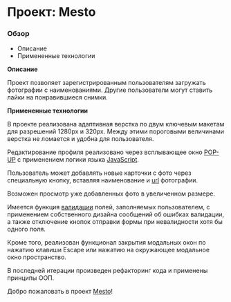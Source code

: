 # Проект: Mesto

### Обзор

* Описание
* Примененные технологии

**Описание**

Проект позволяет зарегистрированным пользователям загружать фотографии с наименованиями. Другие пользователи могут ставить лайки на понравившиеся снимки.

**Примененные технологии**

В проекте реализована адаптивная верстка по двум ключевым макетам для разрешений 1280px и 320px. Между этими пороговыми величинами верстка не ломается и удобна для пользователя.

Редактирование профиля реализовано через всплывающее окно [POP-UP](https://ru.wikipedia.org/wiki/%D0%92%D1%81%D0%BF%D0%BB%D1%8B%D0%B2%D0%B0%D1%8E%D1%89%D0%B5%D0%B5_%D0%BE%D0%BA%D0%BD%D0%BE) с применением логики языка [JavaScript](https://ru.wikipedia.org/wiki/JavaScript).

Пользователь может добавлять новые карточки с фото через специальную кнопку, вставляя наименование и [url](https://ru.wikipedia.org/wiki/URL) фотографии.

Возможен просмотр уже добавленных фото в увеличенном размере.

Имеется функция [валидации](https://developer.mozilla.org/ru/docs/Learn/Forms/Form_validation) полей, заполняемых пользователем, с применением собственного дизайна сообщений об ошибках валидации, а также отключение кнопок отправки формы при невалидности хотя бы одного поля.

Кроме того, реализован функционал закрытия модальных окон по нажатию клавиши Escape или нажатию на окружающее модальное окно пространство.

В последней итерации произведен рефакторинг кода и применены принципы ООП.

Добро пожаловать в проект [Mesto](https://otec-s.github.io/mesto/)!

